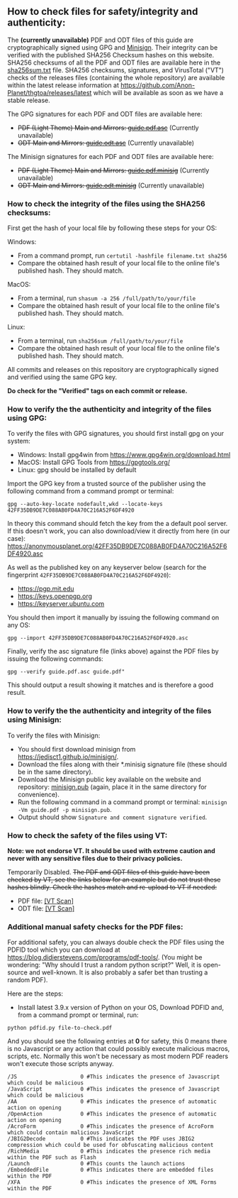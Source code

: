 ## How to check files for safety/integrity and authenticity:

The **(currently unavailable)** PDF and ODT files of this guide are cryptographically signed using GPG and [Minisign](https://jedisct1.github.io/minisign). Their integrity can be verified with the published SHA256 Checksum hashes on this website. SHA256 checksums of all the PDF and ODT files are available here in the [sha256sum.txt](sha256sum.txt) file. SHA256 checksums, signatures, and VirusTotal ("VT") checks of the releases files (containing the whole repository) are available within the latest release information at <https://github.com/Anon-Planet/thgtoa/releases/latest> which will be available as soon as we have a stable release.

The GPG signatures for each PDF and ODT files are available here:
- <del>PDF (Light Theme) Main and Mirrors: [guide.pdf.asc](guide.pdf.asc)</del> (Currently unavailable)
- <del>ODT Main and Mirrors: [guide.odt.asc](guide.odt.asc)</del> (Currently unavailable)

The Minisign signatures for each PDF and ODT files are available here:
- <del>PDF (Light Theme) Main and Mirrors: [guide.pdf.minisig](guide.pdf.minisig)</del> (Currently unavailable)
- <del>ODT Main and Mirrors: [guide.odt.minisig](guide.odt.minisig)</del> (Currently unavailable)

### How to check the integrity of the files using the SHA256 checksums:

First get the hash of your local file by following these steps for your OS:

Windows:
- From a command prompt, run ```certutil -hashfile filename.txt sha256```
- Compare the obtained hash result of your local file to the online file's published hash. They should match.

MacOS:
- From a terminal, run ```shasum -a 256 /full/path/to/your/file```
- Compare the obtained hash result of your local file to the online file's published hash. They should match.

Linux:
- From a terminal, run ```sha256sum /full/path/to/your/file```
- Compare the obtained hash result of your local file to the online file's published hash. They should match.

All commits and releases on this repository are cryptographically signed and verified using the same GPG key.

**Do check for the "Verified" tags on each commit or release.**

### How to verify the the authenticity and integrity of the files using GPG:

To verify the files with GPG signatures, you should first install gpg on your system:
- Windows: Install gpg4win from <https://www.gpg4win.org/download.html>
- MacOS: Install GPG Tools from <https://gpgtools.org/>
- Linux: gpg should be installed by default

Import the GPG key from a trusted source of the publisher using the following command from a command prompt or terminal:

```gpg --auto-key-locate nodefault,wkd --locate-keys 42FF35DB9DE7C088AB0FD4A70C216A52F6DF4920```

In theory this command should fetch the key from the a default pool server. If this doesn't work, you can also download/view it directly from here (in our case): <https://anonymousplanet.org/42FF35DB9DE7C088AB0FD4A70C216A52F6DF4920.asc>

As well as the published key on any keyserver below (search for the fingerprint ```42FF35DB9DE7C088AB0FD4A70C216A52F6DF4920```):
- <https://pgp.mit.edu>
- <https://keys.openpgp.org>
- <https://keyserver.ubuntu.com>

You should then import it manually by issuing the following command on any OS:

```gpg --import 42FF35DB9DE7C088AB0FD4A70C216A52F6DF4920.asc```

Finally, verify the asc signature file (links above) against the PDF files by issuing the following commands:

```gpg --verify guide.pdf.asc guide.pdf"```

This should output a result showing it matches and is therefore a good result.

### How to verify the the authenticity and integrity of the files using Minisign:

To verify the files with Minisign:

- You should first download minisign from <https://jedisct1.github.io/minisign/>.
- Download the files along with their \*.minisig signature file (these should be in the same directory).
- Download the Minisign public key available on the website and repository: [minisign.pub](minisign.pub) (again, place it in the same directory for convenience).
- Run the following command in a command prompt or terminal: ```minisign -Vm guide.pdf -p minisign.pub```.
- Output should show ```Signature and comment signature verified```.

### How to check the safety of the files using VT:
**Note: we not endorse VT. It should be used with extreme caution and never with any sensitive files due to their privacy policies.**

Temporarily Disabled. <del>The PDF and ODT files of this guide have been checked by VT, see the links below for an example but do not trust these hashes blindly. Check the hashes match and re-upload to VT if needed:
- PDF file: [[VT Scan]](https://www.virustotal.com/gui/file/21dfa2f7da668156275e4ca2bc82091f347739967a278cf24a062c15a3944016?nocache=1)
- ODT file: [[VT Scan]](https://www.virustotal.com/gui/file/df8554f732dc54b530fd831548f0727934f2e03ad1518ac33061d0995eab2172?nocache=1)</del> 

### Additional manual safety checks for the PDF files:

For additional safety, you can always double check the PDF files using the PDFID tool which you can download at <https://blog.didierstevens.com/programs/pdf-tools/>. (You might be wondering: "Why should I trust a random python script?" Well, it is open-source and well-known. It is also probably a safer bet than trusting a random PDF).

Here are the steps:

- Install latest 3.9.x version of Python on your OS, Download PDFID and, from a command prompt or terminal, run:

```python pdfid.py file-to-check.pdf```

And you should see the following entries at **0** for safety, this 0 means there is no Javascript or any action that could possibly execute malicious macros, scripts, etc. Normally this won't be necessary as most modern PDF readers won't execute those scripts anyway.

```
/JS                    0 #This indicates the presence of Javascript which could be malicious
/JavaScript            0 #This indicates the presence of Javascript which could be malicious
/AA                    0 #This indicates the presence of automatic action on opening
/OpenAction            0 #This indicates the presence of automatic action on opening
/AcroForm              0 #This indicates the presence of AcroForm which could contain malicious JavaScript
/JBIG2Decode           0 #This indicates the PDF uses JBIG2 compression which could be used for obfuscating malicious content
/RichMedia             0 #This indicates the presence rich media within the PDF such as Flash
/Launch                0 #This counts the launch actions
/EmbeddedFile          0 #This indicates there are embedded files within the PDF
/XFA                   0 #This indicates the presence of XML Forms within the PDF
```
